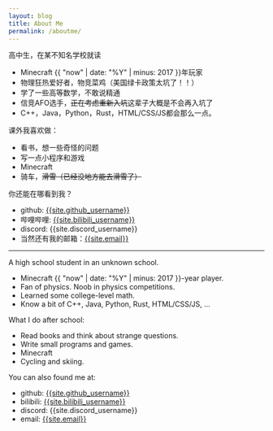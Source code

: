 ```yaml
---
layout: blog
title: About Me
permalink: /aboutme/
---
```


高中生，在某不知名学校就读

- Minecraft {{ "now" | date: "%Y" | minus: 2017 }}年玩家
- 物理狂热爱好者，物竞菜鸡（美国绿卡政策太坑了！！）
- 学了一些高等数学，不敢说精通
- 信竞AFO选手，~~正在考虑重新入坑~~这辈子大概是不会再入坑了
- C++，Java，Python，Rust，HTML/CSS/JS都会那么一点。

课外我喜欢做：

- 看书，想一些奇怪的问题
- 写一点小程序和游戏
- Minecraft
- 骑车，~~滑雪（已经没地方能去滑雪了）~~

你还能在哪看到我？

- github: [{{site.github_username}}](https://github.com/{{site.github_username}})
- 哔哩哔哩: [{{site.bilibili_username}}](https://space.bilibili.com/{{site.bilibili_id}})
- discord: {{site.discord_username}}
- 当然还有我的邮箱：[{{site.email}}](mailto:{{site.email}})

<hr>

A high school student in an unknown school.

- Minecraft {{ "now" | date: "%Y" | minus: 2017 }}-year player.
- Fan of physics. Noob in physics competitions.
- Learned some college-level math.
- Know a bit of C++, Java, Python, Rust, HTML/CSS/JS, ...

What I do after school:

- Read books and think about strange questions.
- Write small programs and games.
- Minecraft
- Cycling and skiing.

You can also found me at:

- <i class="fa-brands fa-github"></i> github: [{{site.github_username}}](https://github.com/{{site.github_username}})
- <i class="fa-brands fa-bilibili"></i> bilibili: [{{site.bilibili_username}}](https://space.bilibili.com/{{site.bilibili_id}})
- <i class="fa-brands fa-discord"></i> discord: {{site.discord_username}}
- <i class="fa-solid fa-envelope"></i> email: [{{site.email}}](mailto:{{site.email}})
